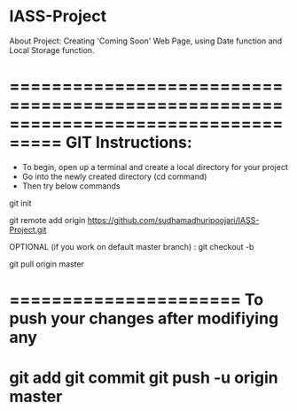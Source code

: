 # IASS-Project
About Project:
Creating 'Coming Soon' Web Page, using Date function and Local Storage function.





===================================================================================
GIT Instructions:
===================================================================================
- To begin, open up a terminal and create a local directory for your project
- Go into the newly created directory (cd command)
- Then try below commands

git init

git remote add origin https://github.com/sudhamadhuripoojari/IASS-Project.git

OPTIONAL (if you work on default master branch) : git checkout -b <Your local branch name>
 
git pull origin master

======================
To push your changes after modifiying any
======================
git add <files>
git commit
git push -u origin master
===================================================================================
